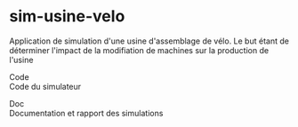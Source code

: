 sim-usine-velo
==============


Application de simulation d'une usine d'assemblage de vélo.
Le but étant de déterminer l'impact de la modifiation de machines sur la 
production de l'usine



Code  
Code du simulateur

Doc  
Documentation et rapport des simulations
